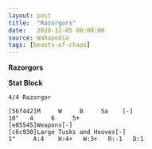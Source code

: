 ```yaml
---
layout: post
title:  "Razorgors"
date:   2020-12-05 00:00:00
source: Wahapedia
tags: [beasts-of-chaos]
---
```


**Razorgors**

**Stat Block**
```
4/4 Razorgor
```

```
[56f442]M     W     B     Sa    [-]
10"   4     6     5+    
[e85545]Weapons[-]
[c6c930]Large Tusks and Hooves[-]
1"     A:4    H:4+   W:3+   R:-1   D:1   
```
    
